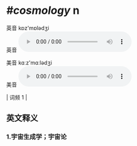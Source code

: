# ***\#cosmology*** n
英音 kɒz'mɒlədʒi  
英音
<audio src="./media/cosmology1.aac" controls="controls"></audio>

美音 kɑːz'mɑːlədʒi  
美音
<audio src="./media/cosmology2.aac" controls="controls"></audio>



| 词频 1 |  

英文释义
---
### 1.**宇宙生成学；宇宙论**  


